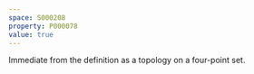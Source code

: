 ```yaml
---
space: S000208
property: P000078
value: true
---
```


Immediate from the definition as a topology on a four-point set.
